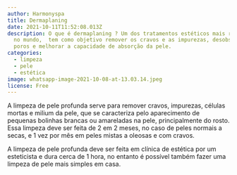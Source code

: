 ```yaml
---
author: Harmonyspa
title: Dermaplaning
date: 2021-10-11T11:52:08.013Z
description: O que é dermaplaning ? Um dos tratamentos estéticos mais realizados
  no mundo,  tem como objetivo remover os cravos e as impurezas, desobstruir os
  poros e melhorar a capacidade de absorção da pele.
categories:
  - limpeza
  - pele
  - estética
image: whatsapp-image-2021-10-08-at-13.03.14.jpeg
license: Free
---
```

A limpeza de pele profunda serve para remover cravos, impurezas, células mortas e milium da pele, que se caracteriza pelo aparecimento de pequenas bolinhas brancas ou amareladas na pele, principalmente do rosto. Essa limpeza deve ser feita de 2 em 2 meses, no caso de peles normais a secas, e 1 vez por mês em peles mistas a oleosas e com cravos.

A limpeza de pele profunda deve ser feita em clínica de estética por um esteticista e dura cerca de 1 hora, no entanto é possível também fazer uma limpeza de pele mais simples em casa.